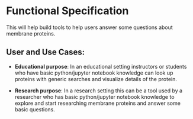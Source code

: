 # Functional Specification

This will help build tools to help users answer some questions about membrane proteins.

## User and Use Cases:

- **Educational purpose**: In an educational setting instructors or students who have basic python/jupyter notebook knowledge can look up proteins with generic searches and visualize details of the protein.

- **Research purpose**: In a research setting this can be a tool used by a researcher who has basic python/jupyter notebook knowledge to explore and start researching membrane proteins and answer some basic questions.
